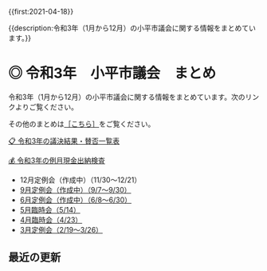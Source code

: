 {{first:2021-04-18}}

{{description:令和3年（1月から12月）の小平市議会に関する情報をまとめています。}}

# ◎ 令和3年　小平市議会　まとめ

令和3年（1月から12月）の小平市議会に関する情報をまとめています。次のリンクよりご覧ください。

その他のまとめは[［こちら］](https://yasutakeyohei.com/books/)をご覧ください。

[📋 令和3年の議決結果・賛否一覧表](./kekka-ichiran.md)

[💰 令和3年の例月現金出納検査](./reigetu.md)

- 12月定例会（作成中）（11/30～12/21）
- [9月定例会（作成中）（9/7～9/30）](./20210907_teireikai/index.md)
- [6月定例会（作成中）（6/8～6/30）](./20210608_teireikai/index.md)
- [5月臨時会（5/14）](./20210514_rinjikai/index.md)
- [4月臨時会（4/23）](./20210423_rinjikai/index.md)
- [3月定例会（2/19～3/26）](./20210219_teireikai/index.md)

## 最近の更新
<!-- recent updates -->